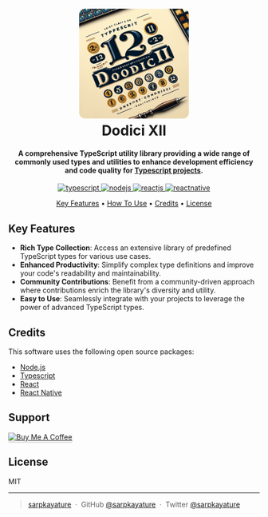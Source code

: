 <h1 align="center">
  <br>
  <a href="http://www.dodici.io"><img src="./assets/512x512.png" alt="Dodici" width="220" style="border-radius:12px;"></a>
  <br>
  Dodici XII
  <br>
</h1>

<h4 align="center">A comprehensive TypeScript utility library providing a wide range of commonly used types and utilities to enhance development efficiency and code quality for
<a href="https://www.typescriptlang.org/" target="_blank">Typescript projects</a>.</h4>

<p align="center">
  <a href="http://www.typescriptlang.org" target="_blank">
  <img src="https://img.shields.io/badge/typescript-%23007ACC.svg?style=for-the-badge&logo=typescript&logoColor=white" alt="typescript"/> 
  </a>
  <a href="https://nodejs.org/" target="_blank">
  <img src="https://img.shields.io/badge/node.js-6DA55F?style=for-the-badge&logo=node.js&logoColor=white" alt="nodejs"/> 
  </a>
  <a href="http://www.react.dev" target="_blank">
  <img src="https://img.shields.io/badge/react-%2320232a.svg?style=for-the-badge&logo=react&logoColor=%2361DAFB" alt="reactjs"/> 
  </a>
   <a href="https://reactnative.dev/" target="_blank">
  <img src="https://img.shields.io/badge/react_native-%2320232a.svg?style=for-the-badge&logo=react&logoColor=%2361DAFB" alt="reactnative"/> 
  </a>
</p>

<p align="center">
  <a href="#key-features">Key Features</a> •
  <a href="#how-to-use">How To Use</a> •
  <a href="#credits">Credits</a> •
  <a href="#license">License</a>
</p>

## Key Features

- **Rich Type Collection**: Access an extensive library of predefined TypeScript types for various use cases.
- **Enhanced Productivity**: Simplify complex type definitions and improve your code's readability and maintainability.
- **Community Contributions**: Benefit from a community-driven approach where contributions enrich the library's diversity and utility.
- **Easy to Use**: Seamlessly integrate with your projects to leverage the power of advanced TypeScript types.

## Credits

This software uses the following open source packages:

- [Node.js](https://nodejs.org/)
- [Typescript](http://www.typescriptlang.org/)
- [React](https://react.dev/)
- [React Native](https://reactnative.dev/)

## Support

<a href="https://www.buymeacoffee.com/sarpkayatut" target="_blank"><img src="https://www.buymeacoffee.com/assets/img/custom_images/purple_img.png" alt="Buy Me A Coffee" style="height: 41px !important;width: 174px !important;box-shadow: 0px 3px 2px 0px rgba(190, 190, 190, 0.5) !important;-webkit-box-shadow: 0px 3px 2px 0px rgba(190, 190, 190, 0.5) !important;" ></a>

## License

MIT

---

> [sarpkayature](https://www.sarpkayature.io) &nbsp;&middot;&nbsp;
> GitHub [@sarpkayature](https://github.com/sarpkayature) &nbsp;&middot;&nbsp;
> Twitter [@sarpkayature](https://twitter.com/sarpkayature)
